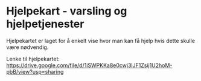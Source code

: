 # Hjelpekart - varsling og hjelpetjenester
Hjelpekartet er laget for å enkelt vise hvor man kan få hjelp hvis dette skulle være nødvendig.

Lenke til hjelpekartet: https://drive.google.com/file/d/1iSWPKKa8e0cwj3lJF1Zsij1U2hoM-pbB/view?usp=sharing

